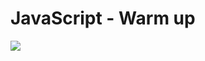 # JavaScript - Warm up
![](https://s3.amazonaws.com/intranet-projects-files/holbertonschool-higher-level_programming+/303/Javascript-535.png.jpeg)
